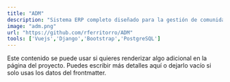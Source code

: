 ```yaml
---
title: "ADM"
description: "Sistema ERP completo diseñado para la gestión de comunidades, ideal para empresas como ADM. Incluye una interfaz administrativa intuitiva para facilitar el control y supervisión de datos."
image: "adm.png"
url: "https://github.com/rferritorro/ADM"
tools: ['Vuejs','Django','Bootstrap','PostgreSQL']
---
```


Este contenido se puede usar si quieres renderizar algo adicional en la página del proyecto. Puedes escribir más detalles aquí o dejarlo vacío si solo usas los datos del frontmatter.
